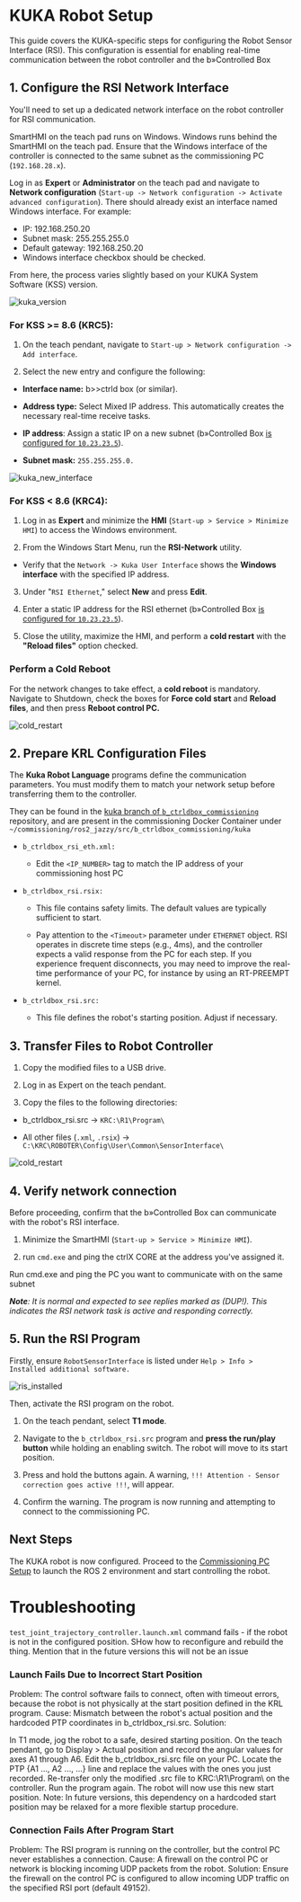 # KUKA Robot Setup

This guide covers the KUKA-specific steps for configuring the Robot Sensor Interface (RSI). This configuration is essential for enabling real-time communication between the robot controller and the b»Controlled Box

## 1. Configure the RSI Network Interface

You'll need to set up a dedicated network interface on the robot controller for RSI communication. 

SmartHMI on the teach pad runs on Windows.
Windows runs behind the SmartHMI on the teach pad. Ensure that the Windows interface of the controller is connected to the same subnet as the commissioning PC (`192.168.28.x`).

Log in as **Expert** or **Administrator** on the teach pad and navigate to **Network configuration** (`Start-up -> Network configuration -> Activate advanced configuration`).
There should already exist an interface named Windows interface. For example:
* IP: 192.168.250.20
* Subnet mask: 255.255.255.0
* Default gateway: 192.168.250.20
* Windows interface checkbox should be checked.

From here, the process varies slightly based on your KUKA System Software (KSS) version.

![kuka_version](../assets/kuka/version_KRC5.jpg)

### For KSS >= 8.6 (KRC5):

1. On the teach pendant, navigate to `Start-up > Network configuration -> Add interface`.

2. Select the new entry and configure the following:

  * **Interface name:** b>>ctrld box (or similar).

  * **Address type:** Select Mixed IP address. This automatically creates the necessary real-time receive tasks.

  * **IP address**: Assign a static IP on a new subnet (b»Controlled Box [is configured for `10.23.23.5`](https://github.com/b-robotized/b_ctrldbox_commissioning/blob/575718f718cc3ad3302c491e38694cbc44a09ad0/kuka/KRC5/b_ctrldbox_rsi_eth.xml#L3)).

  * **Subnet mask:** `255.255.255.0.`

![kuka_new_interface](../assets/kuka/kuka_new_interface.jpg)

### For KSS < 8.6 (KRC4):

1. Log in as **Expert** and minimize the **HMI** (`Start-up > Service > Minimize HMI`) to access the Windows environment.

2. From the Windows Start Menu, run the **RSI-Network** utility.
  * Verify that the `Network -> Kuka User Interface` shows the **Windows interface** with the specified IP address.

3. Under "`RSI Ethernet`," select **New** and press **Edit**.

4. Enter a static IP address for the RSI ethernet (b»Controlled Box [is configured for `10.23.23.5`](https://github.com/b-robotized/b_ctrldbox_commissioning/blob/575718f718cc3ad3302c491e38694cbc44a09ad0/kuka/KRC5/b_ctrldbox_rsi_eth.xml#L3)).

5. Close the utility, maximize the HMI, and perform a **cold restart** with the **"Reload files"** option checked.

### Perform a Cold Reboot

For the network changes to take effect, a **cold reboot** is mandatory. Navigate to Shutdown, check the boxes for **Force cold start** and **Reload files**, and then press **Reboot control PC.**

![cold_restart](../assets/kuka/KRC5_cold_restart.jpg)

## 2. Prepare KRL Configuration Files

The **Kuka Robot Language** programs define the communication parameters. You must modify them to match your network setup before transferring them to the controller.

They can be found in the [kuka branch of `b_ctrldbox_commissioning`](https://github.com/b-robotized/b_ctrldbox_commissioning/tree/kuka-master) repository, and are present in the commissioning Docker Container under `~/commissioning/ros2_jazzy/src/b_ctrldbox_commissioning/kuka`

- `b_ctrldbox_rsi_eth.xml:`

  - Edit the `<IP_NUMBER>` tag to match the IP address of your commissioning host PC

- `b_ctrldbox_rsi.rsix:`

  - This file contains safety limits. The default values are typically sufficient to start.

  - Pay attention to the `<Timeout>` parameter under `ETHERNET` object. RSI operates in discrete time steps (e.g., 4ms), and the controller expects a valid response from the PC for each step. If you experience frequent disconnects, you may need to improve the real-time performance of your PC, for instance by using an RT-PREEMPT kernel.

- `b_ctrldbox_rsi.src:`

  - This file defines the robot's starting position. Adjust if necessary.

## 3. Transfer Files to Robot Controller

1. Copy the modified files to a USB drive.

2. Log in as Expert on the teach pendant.

3. Copy the files to the following directories:

  * b_ctrldbox_rsi.src -> `KRC:\R1\Program\`

  * All other files (`.xml`, `.rsix`) -> `C:\KRC\ROBOTER\Config\User\Common\SensorInterface\`

![cold_restart](../assets/kuka/KRL_upload.jpg)

## 4. Verify network connection

Before proceeding, confirm that the b»Controlled Box can communicate with the robot's RSI interface.

1. Minimize the SmartHMI (`Start-up > Service > Minimize HMI`).

2. run `cmd.exe` and ping the ctrlX CORE at the address you've assigned it.


Run cmd.exe and ping the PC you want to communicate with on the same subnet 

***Note**: It is normal and expected to see replies marked as (DUP!). This indicates the RSI network task is active and responding correctly.*

## 5. Run the RSI Program

Firstly, ensure `RobotSensorInterface` is listed under `Help > Info > Installed additional software.`

![ris_installed](../assets/kuka/rsi_installed.jpg)

Then, activate the RSI program on the robot.

1. On the teach pendant, select **T1 mode**.

2. Navigate to the `b_ctrldbox_rsi.src` program and **press the run/play button** while holding an enabling switch. The robot will move to its start position.

3. Press and hold the buttons again. A warning, `!!! Attention - Sensor correction goes active !!!`, will appear.

4. Confirm the warning. The program is now running and attempting to connect to the commissioning PC.

## Next Steps

The KUKA robot is now configured. Proceed to the [Commissioning PC Setup](../SETUP_COMMMISSIONING.md) to launch the ROS 2 environment and start controlling the robot.

# Troubleshooting

`test_joint_trajectory_controller.launch.xml` command fails - if the robot is not in the configured position. SHow how to reconfigure and rebuild the thing. Mention that in the future versions this will not be an issue

### Launch Fails Due to Incorrect Start Position

Problem: The control software fails to connect, often with timeout errors, because the robot is not physically at the start position defined in the KRL program.
Cause: Mismatch between the robot's actual position and the hardcoded PTP coordinates in b_ctrldbox_rsi.src.
Solution:

In T1 mode, jog the robot to a safe, desired starting position.
On the teach pendant, go to Display > Actual position and record the angular values for axes A1 through A6.
Edit the b_ctrldbox_rsi.src file on your PC. Locate the PTP {A1 ..., A2 ..., ...} line and replace the values with the ones you just recorded.
Re-transfer only the modified .src file to KRC:\R1\Program\ on the controller.
Run the program again. The robot will now use this new start position.
  Note: In future versions, this dependency on a hardcoded start position may be relaxed for a more flexible startup procedure.


### Connection Fails After Program Start

Problem: The RSI program is running on the controller, but the control PC never establishes a connection.
Cause: A firewall on the control PC or network is blocking incoming UDP packets from the robot.
Solution: Ensure the firewall on the control PC is configured to allow incoming UDP traffic on the specified RSI port (default 49152).